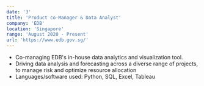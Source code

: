 ```yaml
---
date: '3'
title: 'Product co-Manager & Data Analyst'
company: 'EDB'
location: 'Singapore'
range: 'August 2020 - Present'
url: 'https://www.edb.gov.sg/'
---
```


- Co-managing EDB's in-house data analytics and visualization tool.
- Driving data analysis and forecasting across a diverse range of projects, to manage risk and optimize resource allocation
- Languages/software used: Python, SQL, Excel, Tableau
